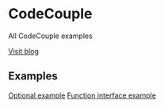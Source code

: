 # CodeCouple
All CodeCouple examples


[Visit blog](http://codecouple.pl)

## Examples
[Optional example](Optional)
[Function interface example](FunctionInterface)

